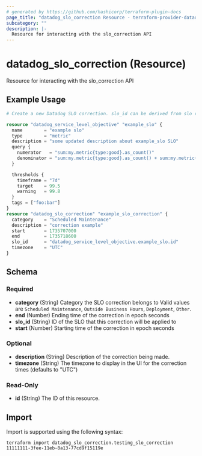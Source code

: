 ```yaml
---
# generated by https://github.com/hashicorp/terraform-plugin-docs
page_title: "datadog_slo_correction Resource - terraform-provider-datadog"
subcategory: ""
description: |-
  Resource for interacting with the slo_correction API
---
```


# datadog_slo_correction (Resource)

Resource for interacting with the slo_correction API

## Example Usage

```terraform
# Create a new Datadog SLO correction. slo_id can be derived from slo resource or specify an slo id of an existing SLO.

resource "datadog_service_level_objective" "example_slo" {
  name        = "example slo"
  type        = "metric"
  description = "some updated description about example_slo SLO"
  query {
    numerator   = "sum:my.metric{type:good}.as_count()"
    denominator = "sum:my.metric{type:good}.as_count() + sum:my.metric{type:bad}.as_count()"
  }

  thresholds {
    timeframe = "7d"
    target    = 99.5
    warning   = 99.8
  }
  tags = ["foo:bar"]
}
resource "datadog_slo_correction" "example_slo_correction" {
  category    = "Scheduled Maintenance"
  description = "correction example"
  start       = 1735707000
  end         = 1735718600
  slo_id      = "datadog_service_level_objective.example_slo.id"
  timezone    = "UTC"
}
```

<!-- schema generated by tfplugindocs -->
## Schema

### Required

- **category** (String) Category the SLO correction belongs to Valid values are `Scheduled Maintenance`, `Outside Business Hours`, `Deployment`, `Other`.
- **end** (Number) Ending time of the correction in epoch seconds
- **slo_id** (String) ID of the SLO that this correction will be applied to
- **start** (Number) Starting time of the correction in epoch seconds

### Optional

- **description** (String) Description of the correction being made.
- **timezone** (String) The timezone to display in the UI for the correction times (defaults to "UTC")

### Read-Only

- **id** (String) The ID of this resource.

## Import

Import is supported using the following syntax:

```shell
terraform import datadog_slo_correction.testing_slo_correction 11111111-3fee-11eb-8a13-77cd9f15119e
```
